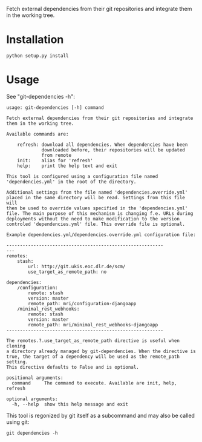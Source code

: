 Fetch external dependencies from their git repositories and integrate
them in the working tree.

Installation
============

    python setup.py install

Usage
=====

See "git-dependencies -h":


    usage: git-dependencies [-h] command

    Fetch external dependencies from their git repositories and integrate
    them in the working tree.

    Available commands are:
        
        refresh: download all dependencies. When dependencies have been 
                 downloaded before, their repositories will be updated
                 from remote
        init:    alias for 'refresh'
        help:    print the help text and exit

    This tool is configured using a configuration file named
    'dependencies.yml' in the root of the directory.

    Additional settings from the file named 'dependencies.override.yml'
    placed in the same directory will be read. Settings from this file will
    then be used to override values specified in the 'dependencies.yml' 
    file. The main purpose of this mechanism is changing f.e. URLs during
    deployments without the need to make modification to the version
    controled 'dependencies.yml' file. This override file is optional.

    Example dependencies.yml/dependencies.override.yml configuration file:

    ----------------------------------------------------------
    ---
    remotes:
        stash:
            url: http://git.ukis.eoc.dlr.de/scm/
            use_target_as_remote_path: no

    dependencies:
        /configuration:
            remote: stash
            version: master
            remote_path: mri/configuration-djangoapp
        /minimal_rest_webhooks:
            remote: stash
            version: master
            remote_path: mri/minimal_rest_webhooks-djangoapp
    ----------------------------------------------------------

    The remotes.?.use_target_as_remote_path directive is useful when cloning
    a directory already managed by git-dependencies. When the directive is
    true, the target of a dependency will be used as the remote_path setting.
    This directive defaults to False and is optional.

    positional arguments:
      command     The command to execute. Available are init, help, refresh

    optional arguments:
      -h, --help  show this help message and exit


This tool is regonized by git itself as a subcommand and may also be called
using git:

    git dependencies -h

